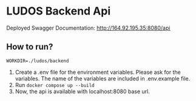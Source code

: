 # LUDOS Backend Api
Deployed Swagger Documentation: http://164.92.195.35:8080/api
## How to run?
```WORKDIR=./ludos/backend```<br/>
1. Create a .env file for the environment variables. Please ask for the variables. The name of the variables are included in .env.example file. <br/>
2. Run ```docker compose up --build``` <br/>
3. Now, the api is available with localhost:8080 base url.
